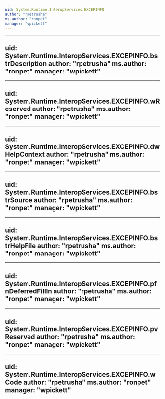 ```yaml
---
uid: System.Runtime.InteropServices.EXCEPINFO
author: "rpetrusha"
ms.author: "ronpet"
manager: "wpickett"
---
```


---
uid: System.Runtime.InteropServices.EXCEPINFO.bstrDescription
author: "rpetrusha"
ms.author: "ronpet"
manager: "wpickett"
---

---
uid: System.Runtime.InteropServices.EXCEPINFO.wReserved
author: "rpetrusha"
ms.author: "ronpet"
manager: "wpickett"
---

---
uid: System.Runtime.InteropServices.EXCEPINFO.dwHelpContext
author: "rpetrusha"
ms.author: "ronpet"
manager: "wpickett"
---

---
uid: System.Runtime.InteropServices.EXCEPINFO.bstrSource
author: "rpetrusha"
ms.author: "ronpet"
manager: "wpickett"
---

---
uid: System.Runtime.InteropServices.EXCEPINFO.bstrHelpFile
author: "rpetrusha"
ms.author: "ronpet"
manager: "wpickett"
---

---
uid: System.Runtime.InteropServices.EXCEPINFO.pfnDeferredFillIn
author: "rpetrusha"
ms.author: "ronpet"
manager: "wpickett"
---

---
uid: System.Runtime.InteropServices.EXCEPINFO.pvReserved
author: "rpetrusha"
ms.author: "ronpet"
manager: "wpickett"
---

---
uid: System.Runtime.InteropServices.EXCEPINFO.wCode
author: "rpetrusha"
ms.author: "ronpet"
manager: "wpickett"
---
